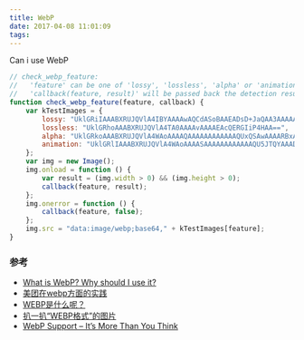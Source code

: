 ```yaml
---
title: WebP
date: 2017-04-08 11:01:09
tags: 
---
```

Can i use WebP

``` JavaScript
// check_webp_feature:
//   'feature' can be one of 'lossy', 'lossless', 'alpha' or 'animation'.
//   'callback(feature, result)' will be passed back the detection result (in an asynchronous way!)
function check_webp_feature(feature, callback) {
    var kTestImages = {
        lossy: "UklGRiIAAABXRUJQVlA4IBYAAAAwAQCdASoBAAEADsD+JaQAA3AAAAAA",
        lossless: "UklGRhoAAABXRUJQVlA4TA0AAAAvAAAAEAcQERGIiP4HAA==",
        alpha: "UklGRkoAAABXRUJQVlA4WAoAAAAQAAAAAAAAAAAAQUxQSAwAAAARBxAR/Q9ERP8DAABWUDggGAAAABQBAJ0BKgEAAQAAAP4AAA3AAP7mtQAAAA==",
        animation: "UklGRlIAAABXRUJQVlA4WAoAAAASAAAAAAAAAAAAQU5JTQYAAAD/////AABBTk1GJgAAAAAAAAAAAAAAAAAAAGQAAABWUDhMDQAAAC8AAAAQBxAREYiI/gcA"
    };
    var img = new Image();
    img.onload = function () {
        var result = (img.width > 0) && (img.height > 0);
        callback(feature, result);
    };
    img.onerror = function () {
        callback(feature, false);
    };
    img.src = "data:image/webp;base64," + kTestImages[feature];
}
```


### 参考
- [What is WebP? Why should I use it?](https://developers.google.com/speed/webp/faq) 
- [美团在webp方面的实践](http://zmx.im/blog?bname=webp) 
- [WEBP是什么呢？](http://www.btorange.com/2013/06/14/webp.html) 
- [扒一扒“WEBP格式”的图片](http://blog.csdn.net/u013063153/article/details/52677737) 
- [WebP Support – It’s More Than You Think](https://optimus.keycdn.com/support/webp-support/)
